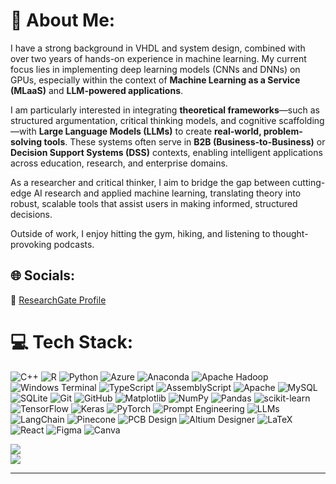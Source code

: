 # 💫 About Me:

I have a strong background in VHDL and system design, combined with over two years of hands-on experience in machine learning. My current focus lies in implementing deep learning models (CNNs and DNNs) on GPUs, especially within the context of **Machine Learning as a Service (MLaaS)** and **LLM-powered applications**.

I am particularly interested in integrating **theoretical frameworks**—such as structured argumentation, critical thinking models, and cognitive scaffolding—with **Large Language Models (LLMs)** to create **real-world, problem-solving tools**. These systems often serve in **B2B (Business-to-Business)** or **Decision Support Systems (DSS)** contexts, enabling intelligent applications across education, research, and enterprise domains.

As a researcher and critical thinker, I aim to bridge the gap between cutting-edge AI research and applied machine learning, translating theory into robust, scalable tools that assist users in making informed, structured decisions.

Outside of work, I enjoy hitting the gym, hiking, and listening to thought-provoking podcasts.

## 🌐 Socials:  
🔗 [ResearchGate Profile](https://www.researchgate.net/profile/Ali-Goodarzi-7?ev=hdr_xprf)



# 💻 Tech Stack:
![C++](https://img.shields.io/badge/c++-%2300599C.svg?style=for-the-badge&logo=c%2B%2B&logoColor=white) 
![R](https://img.shields.io/badge/r-%23276DC3.svg?style=for-the-badge&logo=r&logoColor=white) 
![Python](https://img.shields.io/badge/python-3670A0?style=for-the-badge&logo=python&logoColor=ffdd54) 
![Azure](https://img.shields.io/badge/azure-%230072C6.svg?style=for-the-badge&logo=microsoftazure&logoColor=white) 
![Anaconda](https://img.shields.io/badge/Anaconda-%2344A833.svg?style=for-the-badge&logo=anaconda&logoColor=white) 
![Apache Hadoop](https://img.shields.io/badge/Apache%20Hadoop-66CCFF?style=for-the-badge&logo=apachehadoop&logoColor=black) 
![Windows Terminal](https://img.shields.io/badge/Windows%20Terminal-%234D4D4D.svg?style=for-the-badge&logo=windows-terminal&logoColor=white) 
![TypeScript](https://img.shields.io/badge/typescript-%23007ACC.svg?style=for-the-badge&logo=typescript&logoColor=white) 
![AssemblyScript](https://img.shields.io/badge/assembly%20script-%23000000.svg?style=for-the-badge&logo=assemblyscript&logoColor=white) 
![Apache](https://img.shields.io/badge/apache-%23D42029.svg?style=for-the-badge&logo=apache&logoColor=white) 
![MySQL](https://img.shields.io/badge/mysql-4479A1.svg?style=for-the-badge&logo=mysql&logoColor=white) 
![SQLite](https://img.shields.io/badge/sqlite-%2307405e.svg?style=for-the-badge&logo=sqlite&logoColor=white) 
![Git](https://img.shields.io/badge/git-%23F05033.svg?style=for-the-badge&logo=git&logoColor=white) 
![GitHub](https://img.shields.io/badge/github-%23121011.svg?style=for-the-badge&logo=github&logoColor=white) 
![Matplotlib](https://img.shields.io/badge/Matplotlib-%23ffffff.svg?style=for-the-badge&logo=Matplotlib&logoColor=black) 
![NumPy](https://img.shields.io/badge/numpy-%23013243.svg?style=for-the-badge&logo=numpy&logoColor=white) 
![Pandas](https://img.shields.io/badge/pandas-%23150458.svg?style=for-the-badge&logo=pandas&logoColor=white) 
![scikit-learn](https://img.shields.io/badge/scikit--learn-%23F7931E.svg?style=for-the-badge&logo=scikit-learn&logoColor=white) 
![TensorFlow](https://img.shields.io/badge/TensorFlow-%23FF6F00.svg?style=for-the-badge&logo=TensorFlow&logoColor=white) 
![Keras](https://img.shields.io/badge/Keras-%23D00000.svg?style=for-the-badge&logo=Keras&logoColor=white) 
![PyTorch](https://img.shields.io/badge/PyTorch-%23EE4C2C.svg?style=for-the-badge&logo=PyTorch&logoColor=white) 
![Prompt Engineering](https://img.shields.io/badge/Prompt%20Engineering-%23007ACC.svg?style=for-the-badge&logoColor=white) 
![LLMs](https://img.shields.io/badge/LLMs-%23FF9900.svg?style=for-the-badge&logoColor=white) 
![LangChain](https://img.shields.io/badge/LangChain-%2300B0FF.svg?style=for-the-badge&logoColor=white) 
![Pinecone](https://img.shields.io/badge/Pinecone-%2300BFAE.svg?style=for-the-badge&logoColor=white) 
![PCB Design](https://img.shields.io/badge/PCB%20Design-%23379800.svg?style=for-the-badge&logoColor=white) 
![Altium Designer](https://img.shields.io/badge/Altium%20Designer-%23A5915F.svg?style=for-the-badge&logoColor=white) 
![LaTeX](https://img.shields.io/badge/latex-%23008080.svg?style=for-the-badge&logo=latex&logoColor=white) 
![React](https://img.shields.io/badge/react-%2320232a.svg?style=for-the-badge&logo=react&logoColor=%2361DAFB) 
![Figma](https://img.shields.io/badge/figma-%23F24E1E.svg?style=for-the-badge&logo=figma&logoColor=white) 
![Canva](https://img.shields.io/badge/Canva-%2300C4CC.svg?style=for-the-badge&logo=Canva&logoColor=white) 


![](https://github-readme-streak-stats.herokuapp.com/?user=aligoodarzi-ai&theme=dark&hide_border=false)<br/>
![](https://github-readme-stats.vercel.app/api/top-langs/?username=aligoodarzi-ai&theme=dark&hide_border=false&include_all_commits=false&count_private=false&layout=compact)

---


<!-- Proudly created with GPRM ( https://gprm.itsvg.in ) -->
